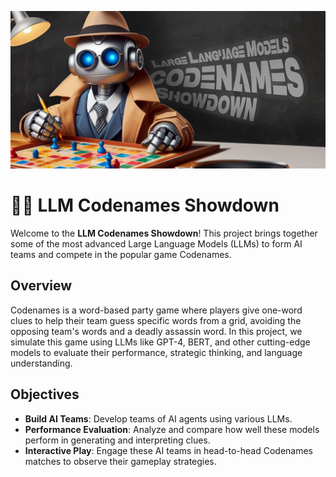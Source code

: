 ![Repository banner](media/codenames_banner.jpg)
# 🧠🤖 LLM Codenames Showdown

Welcome to the **LLM Codenames Showdown**! This project brings together some of the most advanced Large Language Models (LLMs) to form AI teams and compete in the popular game Codenames.

## Overview

Codenames is a word-based party game where players give one-word clues to help their team guess specific words from a grid, avoiding the opposing team's words and a deadly assassin word. In this project, we simulate this game using LLMs like GPT-4, BERT, and other cutting-edge models to evaluate their performance, strategic thinking, and language understanding.

## Objectives

- **Build AI Teams**: Develop teams of AI agents using various LLMs.
- **Performance Evaluation**: Analyze and compare how well these models perform in generating and interpreting clues.
- **Interactive Play**: Engage these AI teams in head-to-head Codenames matches to observe their gameplay strategies.
